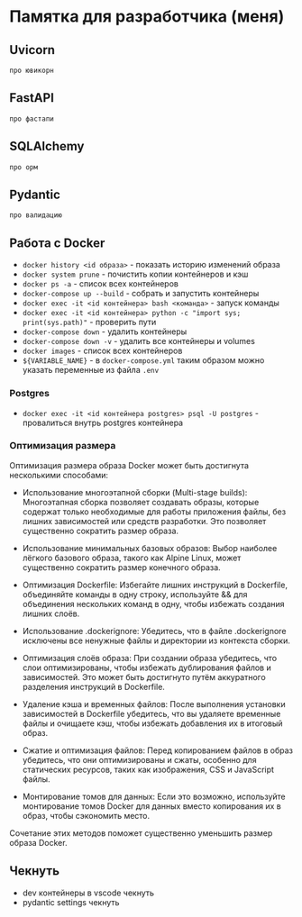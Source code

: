 # Памятка для разработчика (меня)

## Uvicorn
``про ювикорн``


## FastAPI
``про фастапи``



## SQLAlchemy
``про орм``



## Pydantic
``про валидацию``



## Работа с Docker
- ``docker history <id образа>`` - показать историю изменений образа
- ``docker system prune`` - почистить копии контейнеров и кэш
- ``docker ps -a`` - список всех контейнеров
- ``docker-compose up --build`` - собрать и запустить контейнеры
- ``docker exec -it <id контейнера> bash <команда>`` - запуск команды
- ``docker exec -it <id контейнера> python -c "import sys; print(sys.path)"`` - проверить пути
- ``docker-compose down`` - удалить контейнеры
- ``docker-compose down -v`` - удалить все контейнеры и volumes
- ``docker images`` - список всех контейнеров
- ``${VARIABLE_NAME}`` - в ``docker-compose.yml`` таким образом можно указать переменные из файла ``.env``

### Postgres
- ``docker exec -it <id контейнера postgres> psql -U postgres`` - провалиться внутрь postgres контейнера

### Оптимизация размера 

Оптимизация размера образа Docker может быть достигнута несколькими способами:

- Использование многоэтапной сборки (Multi-stage builds): Многоэтапная сборка позволяет создавать образы, которые содержат только необходимые для работы приложения файлы, без лишних зависимостей или средств разработки. Это позволяет существенно сократить размер образа.

- Использование минимальных базовых образов: Выбор наиболее лёгкого базового образа, такого как Alpine Linux, может существенно сократить размер конечного образа.

- Оптимизация Dockerfile: Избегайте лишних инструкций в Dockerfile, объединяйте команды в одну строку, используйте && для объединения нескольких команд в одну, чтобы избежать создания лишних слоёв.

- Использование .dockerignore: Убедитесь, что в файле .dockerignore исключены все ненужные файлы и директории из контекста сборки.

- Оптимизация слоёв образа: При создании образа убедитесь, что слои оптимизированы, чтобы избежать дублирования файлов и зависимостей. Это может быть достигнуто путём аккуратного разделения инструкций в Dockerfile.

- Удаление кэша и временных файлов: После выполнения установки зависимостей в Dockerfile убедитесь, что вы удаляете временные файлы и очищаете кэш, чтобы избежать добавления их в итоговый образ.

- Сжатие и оптимизация файлов: Перед копированием файлов в образ убедитесь, что они оптимизированы и сжаты, особенно для статических ресурсов, таких как изображения, CSS и JavaScript файлы.

- Монтирование томов для данных: Если это возможно, используйте монтирование томов Docker для данных вместо копирования их в образ, чтобы сэкономить место.

Сочетание этих методов поможет существенно уменьшить размер образа Docker.

## Чекнуть
- dev контейнеры в vscode чекнуть
- pydantic settings чекнуть